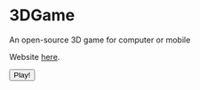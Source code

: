 # 3DGame
An open-source 3D game for computer or mobile

Website <a href="https://d4q2.github.io/3DGame/GamePlay">here</a>.

<button onclick="window.location.href='https://d4q2.github.io/3DGame/GamePlay'">Play!</button>
